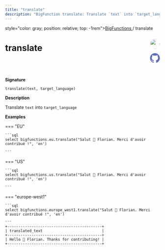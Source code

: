 ```yaml
---
title: "translate"
description: "BigFunction translate: Translate `text` into `target_language`"
---
```


<span>style="color: gray; position: relative; top: -1rem"><a href="..">BigFunctions </a> / translate</span>

# translate


<div style="position: relative; top: -4rem; margin-bottom:  -2rem; text-align: right; z-index: 9999;">
  
  <a href="https://www.linkedin.com/in/floriancaringi/" title="Author: Florian Caringi" target="_blank">
    <img src="https://pbs.twimg.com/profile_images/1264658685755887621/Dlp36ch__400x400.jpg" width="32" style=" border-radius: 50% !important">
  </a>
  
  <a href="translate.yaml" title="Edit on GitHub" target="_blank"><svg xmlns="http://www.w3.org/2000/svg" width="32" height="32" viewBox="0 0 24 24"><path fill="#5d6cc0" d="M12 0c-6.626 0-12 5.373-12 12 0 5.302 3.438 9.8 8.207 11.387.599.111.793-.261.793-.577v-2.234c-3.338.726-4.033-1.416-4.033-1.416-.546-1.387-1.333-1.756-1.333-1.756-1.089-.745.083-.729.083-.729 1.205.084 1.839 1.237 1.839 1.237 1.07 1.834 2.807 1.304 3.492.997.107-.775.418-1.305.762-1.604-2.665-.305-5.467-1.334-5.467-5.931 0-1.311.469-2.381 1.236-3.221-.124-.303-.535-1.524.117-3.176 0 0 1.008-.322 3.301 1.23.957-.266 1.983-.399 3.003-.404 1.02.005 2.047.138 3.006.404 2.291-1.552 3.297-1.23 3.297-1.23.653 1.653.242 2.874.118 3.176.77.84 1.235 1.911 1.235 3.221 0 4.609-2.807 5.624-5.479 5.921.43.372.823 1.102.823 2.222v3.293c0 .319.192.694.801.576 4.765-1.589 8.199-6.086 8.199-11.386 0-6.627-5.373-12-12-12z"/></svg></a>
</div>



**Signature** 
```
translate(text, target_language)
```

**Description**

Translate `text` into `target_language`





**Examples**













=== "EU"

    ```sql
    select bigfunctions.eu.translate("Salut 👋 Florian. Merci d'avoir contribué !", 'en')
    
    ```




=== "US"

    ```sql
    select bigfunctions.us.translate("Salut 👋 Florian. Merci d'avoir contribué !", 'en')
    
    ```




=== "europe-west1"

    ```sql
    select bigfunctions.europe_west1.translate("Salut 👋 Florian. Merci d'avoir contribué !", 'en')
    
    ```









<pre style="margin-top: -1rem;">
<code style="padding-top: 0px; padding-bottom: 0px;">+-------------------------------------------+
| translated_text                           |
+-------------------------------------------+
| Hello 👋 Florian. Thanks for contributing! |
+-------------------------------------------+
</code>
</pre>









